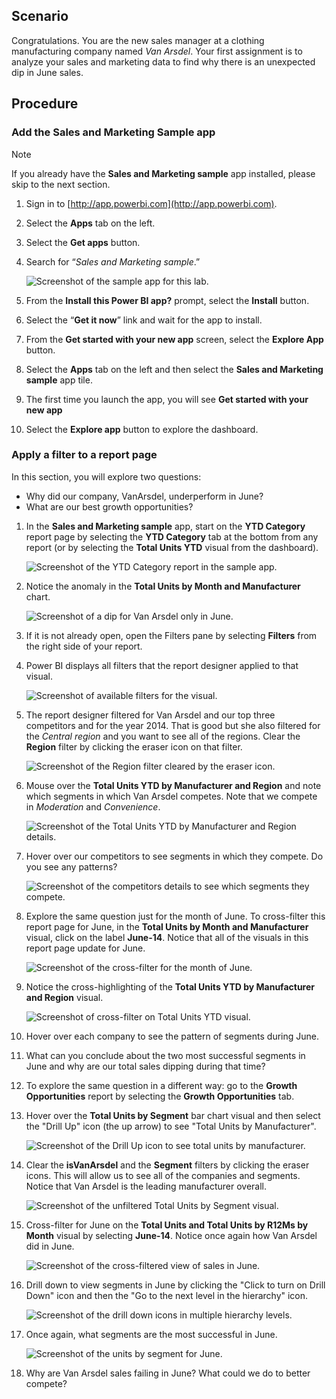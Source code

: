 <!---TODO: Remove 
## Learning objectives

At the end of lab, you will be able to perform the following tasks: 
- Install a power BI app
- Filter a Power BI dashboard
- Analyze the data that makes up a visual
- Sort data and apply cross-filtering to a report

Estimated time to finish this lab: 20 to 30 minutes
---->

## Scenario

Congratulations. You are the new sales manager at a clothing manufacturing company named *Van Arsdel*. Your first assignment is to analyze your sales and marketing data to find why there is an unexpected dip in June sales. 

## Procedure

### Add the Sales and Marketing Sample app

> [!NOTE]
> If you already have the **Sales and Marketing sample** app installed, please skip to the next section.

1. Sign in to [http://app.powerbi.com](http://app.powerbi.com).
1. Select the **Apps** tab on the left.
1. Select the **Get apps** button.
1. Search for “_Sales and Marketing sample_.”  

   ![Screenshot of the sample app for this lab.](../media/lab-2/power-bi-top-app-results.png)

1. From the **Install this Power BI app?** prompt, select the **Install** button.
1. Select the “**Get it now**” link and wait for the app to install.
1. From the **Get started with your new app** screen, select the **Explore App** button. 
1. Select the **Apps** tab on the left and then select the **Sales and Marketing sample** app tile.
1. The first time you launch the app, you will see **Get started with your new app**
1. Select the **Explore app** button to explore the dashboard.

 ### Apply a filter to a report page

In this section, you will explore two questions:

*  Why did our company, VanArsdel, underperform in June?
*  What are our best growth opportunities?

1. In the **Sales and Marketing sample** app, start on the **YTD Category** report page by selecting the **YTD Category** tab at the bottom from any report (or by selecting the **Total Units YTD** visual from the dashboard).

   ![Screenshot of the YTD Category report in the sample app.](../media/lab-2/power-bi-ytd-category-report.png)

1. Notice the anomaly in the **Total Units by Month and Manufacturer** chart. 

   ![Screenshot of a dip for Van Arsdel only in June.](../media/lab-2/power-bi-june-dip.png)

1. If it is not already open, open the Filters pane by selecting **Filters** from the right side of your report.

1. Power BI displays all filters that the report designer applied to that visual.

   ![Screenshot of available filters for the visual.](../media/lab-2/power-bi-lab-filters.png)

1. The report designer filtered for Van Arsdel and our top three competitors and for the year 2014. That is good but she also filtered for the *Central region* and you want to see all of the regions. Clear the **Region** filter by clicking the eraser icon on that filter.

   ![Screenshot of the Region filter cleared by the eraser icon.](../media/lab-2/power-bi-region-filter.png)

1. Mouse over the **Total Units YTD by Manufacturer and Region** and note which segments in which Van Arsdel competes. Note that we compete in *Moderation* and *Convenience*.

   ![Screenshot of the Total Units YTD by Manufacturer and Region details.](../media/lab-2/power-bi-hover-1.png)

1. Hover over our competitors to see segments in which they compete. Do you see any patterns?

   ![Screenshot of the competitors details to see which segments they compete.](../media/lab-2/power-bi-hover-2.png)

1. Explore the same question just for the month of June. To cross-filter this report page for June, in the **Total Units by Month and Manufacturer** visual, click on the label **June-14**. Notice that all of the visuals in this report page update for June. 

   ![Screenshot of the cross-filter for the month of June.](../media/lab-2/power-bi-crossfilter-for-june.png)

1. Notice the cross-highlighting of the **Total Units YTD by Manufacturer and Region** visual. 

   ![Screenshot of cross-filter on Total Units YTD visual.](../media/lab-2/power-bi-visual-crossfilter-highlights.png)

1. Hover over each company to see the pattern of segments during June.

1. What can you conclude about the two most successful segments in June and why are our total sales dipping during that time?

1. To explore the same question in a different way: go to the **Growth Opportunities** report by selecting the **Growth Opportunities** tab.

1. Hover over the **Total Units by Segment** bar chart visual and then select the "Drill Up" icon (the up arrow) to see "Total Units by Manufacturer". 

   ![Screenshot of the Drill Up icon to see total units by manufacturer.](../media/lab-2/power-bi-filter-up-icon.png)

1. Clear the **isVanArsdel** and the **Segment** filters by clicking the eraser icons. This will allow us to see all of the companies and segments. Notice that Van Arsdel is the leading manufacturer overall. 

   ![Screenshot of the unfiltered Total Units by Segment visual.](../media/lab-2/power-bi-total-units-manufacturer.png)

1. Cross-filter for June on the **Total Units and Total Units by R12Ms by Month** visual by selecting **June-14**. Notice once again how Van Arsdel did in June.

   ![Screenshot of the cross-filtered view of sales in June.](../media/lab-2/power-bi-crossfilter-june-total-units.png)

1. Drill down to view segments in June by clicking the "Click to turn on Drill Down" icon and then the "Go to the next level in the hierarchy" icon. 

   ![Screenshot of the drill down icons in multiple hierarchy levels.](../media/lab-2/power-bi-drilldown.png)

1. Once again, what segments are the most successful in June.

   ![Screenshot of the units by segment for June.](../media/lab-2/power-bi-segments-in-june.png)

1. Why are Van Arsdel sales failing in June? What could we do to better compete?